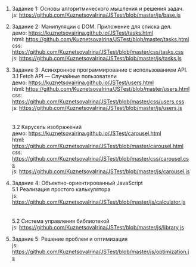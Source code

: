 1. Задание 1: Основы алгоритмического мышления и решения задач. <br>
  js: https://github.com/KuznetsovaIrina/JSTest/blob/master/js/base.js

2. Задание 2: Манипуляции с DOM. Приложение для списка дел. <br>
  демо: https://kuznetsovairina.github.io/JSTest/tasks.html <br>
  html: https://github.com/KuznetsovaIrina/JSTest/blob/master/tasks.html <br>
  css: https://github.com/KuznetsovaIrina/JSTest/blob/master/css/tasks.css <br>
  js: https://github.com/KuznetsovaIrina/JSTest/blob/master/js/tasks.js <br>

3. Задание 3: Асинхронное программирование с использованием API. <br>
   3.1 Fetch API — Случайные пользователи <br>
     демо: https://kuznetsovairina.github.io/JSTest/users.html <br>
     html: https://github.com/KuznetsovaIrina/JSTest/blob/master/users.html <br>
     css: https://github.com/KuznetsovaIrina/JSTest/blob/master/css/users.css <br>
     js: https://github.com/KuznetsovaIrina/JSTest/blob/master/js/users.js <br>
<br><br>
   3.2 Карусель изображений <br>
     демо: https://kuznetsovairina.github.io/JSTest/carousel.html <br>
     html: https://github.com/KuznetsovaIrina/JSTest/blob/master/carousel.html <br>
     css: https://github.com/KuznetsovaIrina/JSTest/blob/master/css/carousel.css <br>
     js: https://github.com/KuznetsovaIrina/JSTest/blob/master/js/carousel.js <br>

4. Задание 4: Объектно-ориентированный JavaScript <br>
   5.1 Реализация простого калькулятора <br>
     js: https://github.com/KuznetsovaIrina/JSTest/blob/master/js/calculator.js <br>
<br><br>
   5.2 Система управления библиотекой <br>
     js: https://github.com/KuznetsovaIrina/JSTest/blob/master/js/library.js <br>

6. Задание 5: Решение проблем и оптимизация <br>
  js: https://github.com/KuznetsovaIrina/JSTest/blob/master/js/optimization.js <br>
